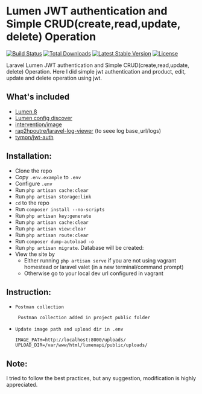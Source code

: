 # Lumen JWT authentication and Simple CRUD(create,read,update, delete) Operation

[![Build Status](https://travis-ci.org/laravel/lumen-framework.svg)](https://travis-ci.org/laravel/lumen-framework)
[![Total Downloads](https://poser.pugx.org/laravel/lumen-framework/d/total.svg)](https://packagist.org/packages/laravel/lumen-framework)
[![Latest Stable Version](https://poser.pugx.org/laravel/lumen-framework/v/stable.svg)](https://packagist.org/packages/laravel/lumen-framework)
[![License](https://poser.pugx.org/laravel/lumen-framework/license.svg)](https://packagist.org/packages/laravel/lumen-framework)

Laravel Lumen JWT authentication and Simple CRUD(create,read,update, delete) Operation. Here I did simple jwt authentication and product, edit, update and delete operation using jwt. 

## What's included
* [Lumen 8](https://lumen.laravel.com/docs/8.x)
* [Lumen config discover](https://github.com/chuckrincon/lumen-config-discover)
* [intervention/image](http://image.intervention.io/getting_started/installation)
* [rap2hpoutre/laravel-log-viewer](http://image.intervention.io/getting_started/installation) (to seee log base_url/logs)
* [tymon/jwt-auth](https://jwt-auth.readthedocs.io/en/develop/lumen-installation/)

## Installation:
* Clone the repo
* Copy `.env.example` to `.env`
* Configure `.env`
* Run `php artisan cache:clear`
* Run `php artisan storage:link`
* `cd` to the repo
* Run `composer install --no-scripts`
* Run `php artisan key:generate`
* Run `php artisan cache:clear`
* Run `php artisan view:clear`
* Run `php artisan route:clear`
* Run `composer dump-autoload -o`
* Run `php artisan migrate`. Database will be created:
* View the site by
    * Either running `php artisan serve` if you are not using vagrant homestead or laravel valet (in a new terminal/command prompt)
    * Otherwise go to your local dev url configured in vagrant

## Instruction:
*  `Postman collection`

        Postman collection added in project public folder
  
*  `Update image path and upload dir in .env`

       IMAGE_PATH=http://localhost:8000/uploads/
       UPLOAD_DIR=/var/www/html/lumenapi/public/uploads/

## Note:

I tried to follow the best practices, but any suggestion, modification is highly appreciated.
